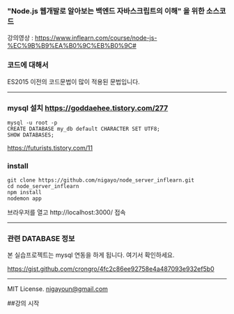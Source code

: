 ### "Node.js 웹개발로 알아보는 백엔드 자바스크립트의 이해" 을 위한 소스코드

강의영상 : https://www.inflearn.com/course/node-js-%EC%9B%B9%EA%B0%9C%EB%B0%9C#

### 코드에 대해서

ES2015 이전의 코드문법이 많이 적용된 문법입니다.

---

### mysql 설치 https://goddaehee.tistory.com/277

```
mysql -u root -p
CREATE DATABASE my_db default CHARACTER SET UTF8;
SHOW DATABASES;

```

https://futurists.tistory.com/11

### install

```shell
git clone https://github.com/nigayo/node_server_inflearn.git
cd node_server_inflearn
npm install
nodemon app
```

브라우저를 열고 http://localhost:3000/ 접속

---

### 관련 DATABASE 정보

본 실습프로젝트는 mysql 연동을 하게 됩니다.
여기서 확인하세요.

https://gist.github.com/crongro/4fc2c86ee92758e4a487093e932ef5b0

---

MIT License.
nigayoun@gmail.com

##강의 시작
